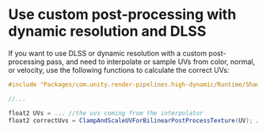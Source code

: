 # Use custom post-processing with dynamic resolution and DLSS 

If you want to use DLSS or dynamic resolution with a custom post-processing pass, and need to interpolate or sample UVs from color, normal, or velocity, use the following functions to calculate the correct UVs:

```glsl
#include "Packages/com.unity.render-pipelines.high-dynamic/Runtime/ShaderLibrary/ShaderVariables.hlsl"

//...

float2 UVs = ... //the uvs coming from the interpolator
float2 correctUvs = ClampAndScaleUVForBilinearPostProcessTexture(UV); // use these uvs to sample color / normal and velocity

```